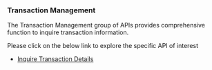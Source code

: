 ### Transaction Management ###

The Transaction Management group of APIs provides comprehensive function to inquire transaction information. 

Please click on the below link to explore the specific API of interest

- [Inquire Transaction Details](./?path=docs/APIs/Transaction-Management/Inquire-Transaction-Details.md)